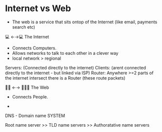 # Internet vs Web

- The web is a service that sits ontop of the Internet (like email, payments search etc)

💻 ←->💻 The Internet

- Connects Computers.
- Allows networks to talk to each other in a clever way
- local network > regional

Servers: (Connected directly to the internet)
Clients: (arent connected directly to the internet - but linked via ISP)
Router: Anywhere >=2 parts of the internet intersect there is a Router (these route packets)

🧑‍💻 ←-> 👩🏽‍💻 The Web

- Connects People.

-

DNS - Domain name SYSTEM

Root name server >>
TLD name servers >>
Authoratative name servers
